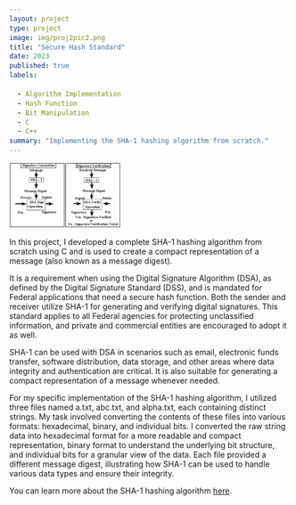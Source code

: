 ```yaml
---
layout: project
type: project
image: img/proj2pic2.png
title: "Secure Hash Standard"
date: 2023
published: true
labels:

  - Algorithm Implementation
  - Hash Function
  - Bit Manipulation
  - C
  - C++
summary: "Implementing the SHA-1 hashing algorithm from scratch."
---
```


<div class="text-center p-4">
  <img width="200px" src="../img/sha1.png" class="img-thumbnail" >
  
</div>

In this project, I developed a complete SHA-1 hashing algorithm from scratch using C and is used to create a compact representation of a message (also known as a message digest).

It is a requirement when using the Digital Signature Algorithm (DSA), as defined by the Digital Signature Standard (DSS), and is mandated for Federal applications that need a secure hash function. Both the sender and receiver utilize SHA-1 for generating and verifying digital signatures. This standard applies to all Federal agencies for protecting unclassified information, and private and commercial entities are encouraged to adopt it as well.

SHA-1 can be used with DSA in scenarios such as email, electronic funds transfer, software distribution, data storage, and other areas where data integrity and authentication are critical. It is also suitable for generating a compact representation of a message whenever needed. 

For my specific implementation of the SHA-1 hashing algorithm, I utilized three files named a.txt, abc.txt, and alpha.txt, each containing distinct strings. My task involved converting the contents of these files into various formats: hexadecimal, binary, and individual bits. I converted the raw string data into hexadecimal format for a more readable and compact representation, binary format to understand the underlying bit structure, and individual bits for a granular view of the data. Each file provided a different message digest, illustrating how SHA-1 can be used to handle various data types and ensure their integrity.



You can learn more about the SHA-1 hashing algorithm [here](https://csrc.nist.gov/pubs/fips/180-1/final).

